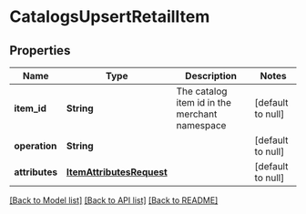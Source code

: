 # CatalogsUpsertRetailItem
## Properties

| Name | Type | Description | Notes |
|------------ | ------------- | ------------- | -------------|
| **item\_id** | **String** | The catalog item id in the merchant namespace | [default to null] |
| **operation** | **String** |  | [default to null] |
| **attributes** | [**ItemAttributesRequest**](ItemAttributesRequest.md) |  | [default to null] |

[[Back to Model list]](../README.md#documentation-for-models) [[Back to API list]](../README.md#documentation-for-api-endpoints) [[Back to README]](../README.md)

